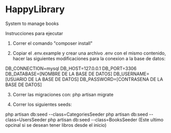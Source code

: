 # HappyLibrary
System to manage books

Instrucciones para ejecutar

1) Correr el comando "composer install"


2) Copiar el .env.example y crear una archivo .env con el mismo contenido, 
hacer las siguientes modificaciones para la conexion a la base de
datos:


DB_CONNECTION=mysql
DB_HOST=127.0.0.1
DB_PORT=3306
DB_DATABASE=[NOMBRE DE LA BASE DE DATOS]
DB_USERNAME=[USUARIO DE LA BASE DE DATOS]
DB_PASSWORD=[CONTRASENA DE LA BASE DE DATOS]

3) Correr las migraciones con:
php artisan migrate

4) Correr los siguientes seeds:

php artisan db:seed --class=CategoriesSeeder
php artisan db:seed --class=UsersSeeder
php artisan db:seed --class=BooksSeeder (Este ultimo opcinal si se desean tener libros desde el inicio)

